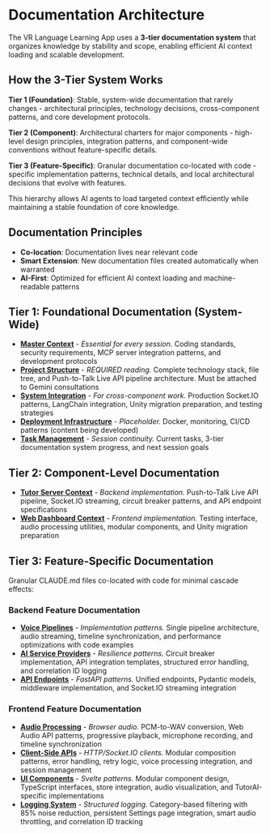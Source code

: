 # Documentation Architecture

The VR Language Learning App uses a **3-tier documentation system** that organizes knowledge by stability and scope, enabling efficient AI context loading and scalable development.

## How the 3-Tier System Works

**Tier 1 (Foundation)**: Stable, system-wide documentation that rarely changes - architectural principles, technology decisions, cross-component patterns, and core development protocols.

**Tier 2 (Component)**: Architectural charters for major components - high-level design principles, integration patterns, and component-wide conventions without feature-specific details.

**Tier 3 (Feature-Specific)**: Granular documentation co-located with code - specific implementation patterns, technical details, and local architectural decisions that evolve with features.

This hierarchy allows AI agents to load targeted context efficiently while maintaining a stable foundation of core knowledge.

## Documentation Principles
- **Co-location**: Documentation lives near relevant code
- **Smart Extension**: New documentation files created automatically when warranted
- **AI-First**: Optimized for efficient AI context loading and machine-readable patterns

## Tier 1: Foundational Documentation (System-Wide)
- **[Master Context](/CLAUDE.md)** - *Essential for every session.* Coding standards, security requirements, MCP server integration patterns, and development protocols
- **[Project Structure](/docs/ai-context/project-structure.md)** - *REQUIRED reading.* Complete technology stack, file tree, and Push-to-Talk Live API pipeline architecture. Must be attached to Gemini consultations
- **[System Integration](/docs/ai-context/system-integration.md)** - *For cross-component work.* Production Socket.IO patterns, LangChain integration, Unity migration preparation, and testing strategies
- **[Deployment Infrastructure](/docs/ai-context/deployment-infrastructure.md)** - *Placeholder.* Docker, monitoring, CI/CD patterns (content being developed)
- **[Task Management](/docs/ai-context/HANDOFF.md)** - *Session continuity.* Current tasks, 3-tier documentation system progress, and next session goals

## Tier 2: Component-Level Documentation
- **[Tutor Server Context](/agents/tutor-server/CLAUDE.md)** - *Backend implementation.* Push-to-Talk Live API pipeline, Socket.IO streaming, circuit breaker patterns, and API endpoint specifications
- **[Web Dashboard Context](/web-dashboard/CLAUDE.md)** - *Frontend implementation.* Testing interface, audio processing utilities, modular components, and Unity migration preparation

## Tier 3: Feature-Specific Documentation
Granular CLAUDE.md files co-located with code for minimal cascade effects:

### Backend Feature Documentation
- **[Voice Pipelines](/agents/tutor-server/src/core/pipelines/CLAUDE.md)** - *Implementation patterns.* Single pipeline architecture, audio streaming, timeline synchronization, and performance optimizations with code examples
- **[AI Service Providers](/agents/tutor-server/src/core/providers/CLAUDE.md)** - *Resilience patterns.* Circuit breaker implementation, API integration templates, structured error handling, and correlation ID logging
- **[API Endpoints](/agents/tutor-server/src/api/CLAUDE.md)** - *FastAPI patterns.* Unified endpoints, Pydantic models, middleware implementation, and Socket.IO streaming integration

### Frontend Feature Documentation
- **[Audio Processing](/web-dashboard/src/lib/audio/CLAUDE.md)** - *Browser audio.* PCM-to-WAV conversion, Web Audio API patterns, progressive playback, microphone recording, and timeline synchronization
- **[Client-Side APIs](/web-dashboard/src/lib/api/CLAUDE.md)** - *HTTP/Socket.IO clients.* Modular composition patterns, error handling, retry logic, voice processing integration, and session management
- **[UI Components](/web-dashboard/src/lib/components/CLAUDE.md)** - *Svelte patterns.* Modular component design, TypeScript interfaces, store integration, audio visualization, and TutorAI-specific implementations
- **[Logging System](/web-dashboard/src/lib/utils/logging/CLAUDE.md)** - *Structured logging.* Category-based filtering with 85% noise reduction, persistent Settings page integration, smart audio throttling, and correlation ID tracking
